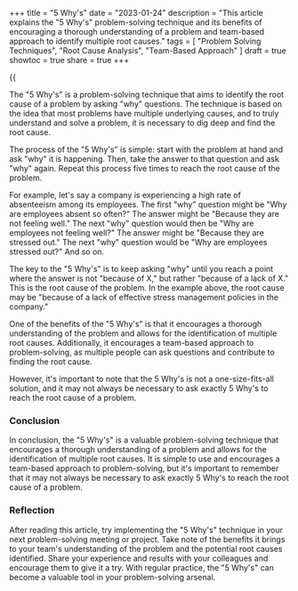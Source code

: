 +++
title = "5 Why's"
date = "2023-01-24"
description = "This article explains the \"5 Why's\" problem-solving technique and its benefits of encouraging a thorough understanding of a problem and team-based approach to identify multiple root causes."
tags = [
    "Problem Solving Techniques",
    "Root Cause Analysis",
    "Team-Based Approach"
]
draft = true
showtoc = true
share = true
+++


{{<audio src="https://s3.eu-west-1.amazonaws.com/jaswdr.dev-tts/posts/perceptron.e9f4658f-8819-4074-a827-35ba7f40a45d.mp3">}}

The "5 Why's" is a problem-solving technique that aims to identify the root cause of a problem by asking "why" questions. The technique is based on the idea that most problems have multiple underlying causes, and to truly understand and solve a problem, it is necessary to dig deep and find the root cause.

The process of the "5 Why's" is simple: start with the problem at hand and ask "why" it is happening. Then, take the answer to that question and ask "why" again. Repeat this process five times to reach the root cause of the problem.

For example, let's say a company is experiencing a high rate of absenteeism among its employees. The first "why" question might be "Why are employees absent so often?" The answer might be "Because they are not feeling well." The next "why" question would then be "Why are employees not feeling well?" The answer might be "Because they are stressed out." The next "why" question would be "Why are employees stressed out?" And so on.

The key to the "5 Why's" is to keep asking "why" until you reach a point where the answer is not "because of X," but rather "because of a lack of X." This is the root cause of the problem. In the example above, the root cause may be "because of a lack of effective stress management policies in the company."

One of the benefits of the "5 Why's" is that it encourages a thorough understanding of the problem and allows for the identification of multiple root causes. Additionally, it encourages a team-based approach to problem-solving, as multiple people can ask questions and contribute to finding the root cause.

However, it's important to note that the 5 Why's is not a one-size-fits-all solution, and it may not always be necessary to ask exactly 5 Why's to reach the root cause of a problem.

### Conclusion

In conclusion, the "5 Why's" is a valuable problem-solving technique that encourages a thorough understanding of a problem and allows for the identification of multiple root causes. It is simple to use and encourages a team-based approach to problem-solving, but it's important to remember that it may not always be necessary to ask exactly 5 Why's to reach the root cause of a problem.

### Reflection

After reading this article, try implementing the "5 Why's" technique in your next problem-solving meeting or project. Take note of the benefits it brings to your team's understanding of the problem and the potential root causes identified. Share your experience and results with your colleagues and encourage them to give it a try. With regular practice, the "5 Why's" can become a valuable tool in your problem-solving arsenal.

